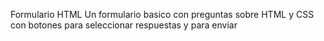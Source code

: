 Formulario HTML
Un formulario basico con preguntas sobre HTML y CSS con botones para seleccionar respuestas y para enviar
